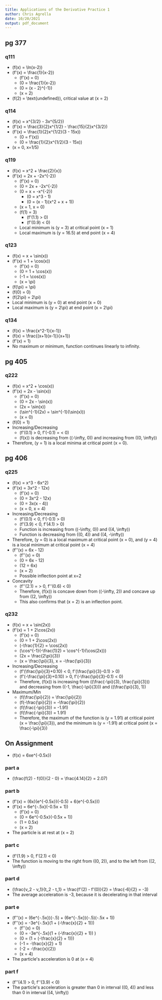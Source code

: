 ```yaml
---
title: Applications of the Derivative Practice 1
author: Chris Agrella
date: 10/20/2021
output: pdf_document
---
```


## pg 377

### q111

- \(f(x) = \ln(x-2)\)
- \(f'(x) = \frac{1}{x-2}\)
  - \(f'(x) = 0\)
  - \(0 = \frac{1}{x-2}\)
  - \(0 = (x - 2)^{-1}\)
  - \(x = 2\)
- \(f(2) = \text{undefined}\), critical value at \(x = 2\)

### q114

- \(f(x) = x^{3/2} - 3x^{5/2}\)
- \(f'(x) = \frac{3}{2}x^{1/2} - \frac{15}{2}x^{3/2}\)
- \(f'(x) = \frac{1}{2}x^{1/2}(3 - 15x)\)
  - \(0 = f'(x)\)
  - \(0 = \frac{1}{2}x^{1/2}(3 - 15x)\)
- \(x = 0, x=1/5\)

### q119

- \(f(x) = x^2 + \frac{2}{x}\)
- \(f'(x) = 2x + -2x^{-2}\)
  - \(f'(x) = 0\)
  - \(0 = 2x + -2x^{-2}\)
  - \(0 = x + -x^{-2}\)
    - \(0 = x^3 - 1\)
    - \(0 = (x - 1)(x^2 + x + 1)\)
  - \(x = 1, x = 0\)
  - \(f(1) = 3\)
    - \(f'(1.1) > 0\)
    - \(f'(0.9) < 0\)
  - Local minimum is \(y = 3\) at critical point \(x = 1\)
  - Local maximum is \(y = 16.5\) at end point \(x = 4\)

### q123

- \(f(x) = x + \sin(x)\)
- \(f'(x) = 1 + \cos(x)\)
  - \(f'(x) = 0\)
  - \(0 = 1 + \cos(x)\)
  - \(-1 = \cos(x)\)
  - \(x = \pi\)
- \(f(\pi) = \pi\)
- \(f(0) = 0\)
- \(f(2\pi) = 2\pi\)
- Local minimum is \(y = 0\) at end point \(x = 0\)
- Local maximum is \(y = 2\pi\) at end point \(x = 2\pi\)

### q134

- \(f(x) = \frac{x^2-1}{x-1}\)
- \(f(x) = \frac{(x+1)(x-1)}{x+1}\)
- \(f'(x) = 1\)
- No maximum or minimum, function continues linearly to infinity.

## pg 405

### q222

- \(f(x) = x^2 + \cos(x)\)
- \(f'(x) = 2x - \sin(x)\)
  - \(f'(x) = 0\)
  - \(0 = 2x - \sin(x)\)
  - \(2x = \sin(x)\)
  - \(\sin^{-1}(2x) = \sin^{-1}(\sin(x))\)
  - \(x = 0\)
- \(f(0) = 1\)
- Increasing/Decreasing
  - \(f'(0.1) > 0, f'(-0.1) = < 0\)
  - \(f(x)\) is decreasing from \((-\infty, 0)\) and increasing from \((0, \infty)\)
- Therefore, \(y = 1\) is a local minima at critical point \(x = 0\).

## pg 406

### q225

- \(f(x) = x^3 - 6x^2\)
- \(f'(x) = 3x^2 - 12x\)
  - \(f'(x) = 0\)
  - \(0 = 3x^2 - 12x\)
  - \(0 = 3x(x - 4)\)
  - \(x = 0, x = 4\)
- Increasing/Decreasing
  - \(f'(0.1) < 0, f'(-0.1) > 0\)
  - \(f'(3.9) < 0, f'(4.1) > 0\)
  - Function is increasing from \((-\infty, 0)\) and \((4, \infty)\)
  - Function is decreasing from \((0, 4)\) and \((4, -\infty)\)
- Therefore, \(y = 0\) is a local maximum at critical point \(x = 0\), and \(y = 4\) is a local minimum at critical point \(x = 4\)
- \(f''(x) = 6x - 12\)
  - \(f''(x) = 0\)
  - \(0 = 6x - 12\)
  - \(12 = 6x\)
  - \(x = 2\)
  - Possible inflection point at x=2
- Concavity
  - \(f''(2.1) = > 0, f''(0.6) < 0\)
  - Therefore, \(f(x)\) is concave down from \((-\infty, 2)\) and concave up from \((2, \infty)\)
  - This also confirms that \(x = 2\) is an inflection point.

### q232

- \(f(x) = x + \sin(2x)\)
- \(f'(x) = 1 + 2\cos(2x)\)
  - \(f'(x) = 0\)
  - \(0 = 1 + 2\cos(2x)\)
  - \(-\frac{1}{2} = \cos(2x)\)
  - \(\cos^{-1}(-\frac{1}2) = \cos^{-1}(\cos(2x))\)
  - \(2x = \frac{2\pi}{3}\)
  - \(x = \frac{\pi}{3}, x = -\frac{\pi}{3}\)
- Increasing/Decreasing
  - \(f'(\frac{\pi}{3}+0.10) < 0, f'(\frac{\pi}{3}-0.1) > 0\)
  - \(f'(-\frac{\pi}{3}+0.10) > 0, f'(-\frac{\pi}{3}-0.1) < 0\)
  - Therefore, \(f(x)\) is increasing from \((\frac{-\pi}{3}, \frac{\pi}{3})\) and decreasing from \((-1, \frac{-\pi}{3})\) and \((\frac{\pi}{3}, 1)\)
- Maximum/Min
  - \(f(\frac{\pi}{2}) = \frac{\pi}{2}\)
  - \(f(-\frac{\pi}{2}) = -\frac{\pi}{2}\)
  - \(f(\frac{-\pi}{3}) = -1.91\)
  - \(f(\frac{-\pi}{3}) = 1.91\)
  - Therefore, the maximum of the function is \(y = 1.91\) at critical point \(x = \frac{\pi}{3}\), and the minimum is \(y = -1.91\) at critical point \(x = \frac{-\pi}{3}\)

## On Assignment

- \(f(x) = 6xe^{-0.5x}\)

### part a

- \(\frac{f(2) - f(0)}{2 - 0} = \frac{4.14}{2} = 2.07\)

### part b

- \(f'(x) = (6x)(e^{-0.5x})(-0.5) + 6(e^{-0.5x})\)
- \(f'(x) = 6e^{-.5x}(-0.5x + 1)\)
  - \(f'(x) = 0\)
  - \(0 = 6e^{-0.5x}(-0.5x + 1)\)
  - \(1 = 0.5x\)
  - \(x = 2\)
- The particle is at rest at \(x = 2\)

### part c

- \(f'(1.9) > 0, f'(2.1) < 0\)
- The function is moving to the right from \((0, 2)\), and to the left from \((2, \infty)\)

### part d

- \(\frac{v_2 - v_1}{t_2 - t_1} = \frac{f'(2) - f'(0)}{2} = \frac{-6}{2} = -3\)
- The average acceleration is -3, because it is decelerating in that interval

### part e

- \(f''(x) = (6e^{-.5x})(-.5) + (6e^{-.5x})(-.5)(-.5x + 1)\)
- \(f''(x) = -3e^{-.5x}(1 + (-\frac{x}{2} + 1))\)
  - \(f''(x) = 0\)
  - \(0 = -3e^{-.5x}(1 + (-\frac{x}{2} + 1)) \)
  - \(0 = (1 + (-\frac{x}{2} + 1))\)
  - \(-1 = -\frac{x}{2} + 1\)
  - \(-2 = -\frac{x}{2}\)
  - \(x = 4\)
- The particle's acceleration is 0 at \(x = 4\)

### part f

- \(f''(4.1) > 0, f''(3.9) < 0\)
- The particle's acceleration is greater than 0 in interval \((0, 4)\) and less than 0 in interval \((4, \infty)\)

